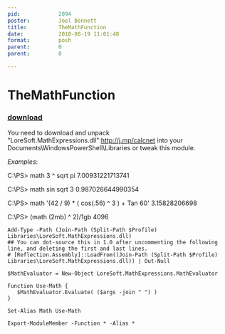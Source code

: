 ```yaml
---
pid:            2094
poster:         Joel Bennett
title:          TheMathFunction
date:           2010-08-19 11:01:48
format:         posh
parent:         0
parent:         0

---
```


# TheMathFunction

### [download](2094.ps1)

You need to download and unpack "LoreSoft.MathExpressions.dll":http://j.mp/calcnet into your Documents\WindowsPowerShell\Libraries or tweak this module.

*Examples*:

C:\PS> math 3 ^ sqrt pi
7.00931221713741

C:\PS> math sin sqrt 3
0.987026644990354

C:\PS> math '(42 / 9) * ( cos(.56) ^ 3 ) + Tan 60'
3.15828206698

C:\PS>  (math (2mb) ^ 2)/1gb
4096



```posh
Add-Type -Path (Join-Path (Split-Path $Profile) Libraries\LoreSoft.MathExpressions.dll)
## You can dot-source this in 1.0 after uncommenting the following line, and deleting the first and last lines.
# [Reflection.Assembly]::LoadFrom((Join-Path (Split-Path $Profile) Libraries\LoreSoft.MathExpressions.dll)) | Out-Null

$MathEvaluator = New-Object LoreSoft.MathExpressions.MathEvaluator

Function Use-Math {
   $MathEvaluator.Evaluate( ($args -join " ") )
}

Set-Alias Math Use-Math

Export-ModuleMember -Function * -Alias * 
```
